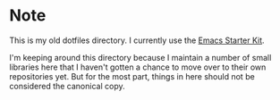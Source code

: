 # Note

This is my old dotfiles directory. I currently use the [Emacs Starter Kit](http://github.com/technomancy/emacs-starter-kit.git).

I'm keeping around this directory because I maintain a number of small
libraries here that I haven't gotten a chance to move over to their
own repositories yet. But for the most part, things in here should not
be considered the canonical copy.
